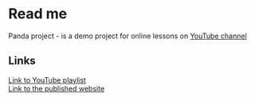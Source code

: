 # Read me
Panda project - is a demo project for online lessons on [YouTube channel](https://www.youtube.com/c/itfriends)

## Links
[Link to YouTube playlist](https://www.youtube.com/playlist?list=PL30h3G_0KbzfAdzu4eBatWno9ujfmFEr0)  
[Link to the published website](https://panda.itfriends.net)


 